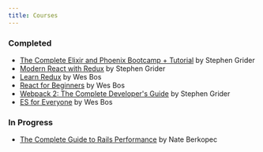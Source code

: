 ```yaml
---
title: Courses
---
```


### Completed

<ul class="disc">
  <li><a href="https://www.udemy.com/the-complete-elixir-and-phoenix-bootcamp-and-tutorial/" target="_blank">The Complete Elixir and Phoenix Bootcamp + Tutorial</a> by Stephen Grider</li>
  <li><a href="http://www.udemy.com/react-redux/" target="_blank">Modern React with Redux</a> by Stephen Grider</li>  
  <li><a href="http://learnredux.com/" target="_blank">Learn Redux</a> by Wes Bos</li>
  <li><a href="http://reactforbeginners.com/" target="_blank">React for Beginners</a> by Wes Bos</li>
  <li><a href="http://www.udemy.com/webpack-2-the-complete-developers-guide/" target="_blank">Webpack 2: The Complete Developer's Guide</a> by Stephen Grider</li>
  <li><a href="http://es6.io/" target="_blank">ES for Everyone</a> by Wes Bos</li>
</ul>

### In Progress

<ul class="disc">
  <li><a href="https://www.railsspeed.com/" target="_blank">The Complete Guide to Rails Performance</a> by Nate Berkopec</li>
</ul>
